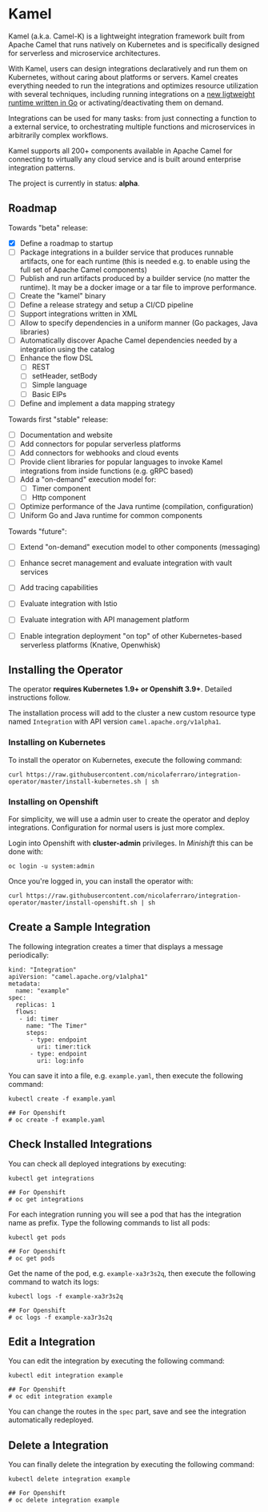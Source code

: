 # Kamel

Kamel (a.k.a. Camel-K) is a lightweight integration framework built from Apache Camel that runs natively on Kubernetes
and is specifically designed for serverless and microservice architectures.

With Kamel, users can design integrations declaratively and run them on Kubernetes, without caring about platforms or servers.
Kamel creates everything needed to run the integrations and optimizes resource utilization with several techniques, including running integrations on
a [new ligtweight runtime written in Go](https://github.com/lburgazzoli/camel-go) or activating/deactivating them on demand.

Integrations can be used for many tasks: from just connecting a function to a external service, to orchestrating multiple functions and microservices
in arbitrarily complex workflows.

Kamel supports all 200+ components available in Apache Camel for connecting to virtually any cloud service and is built around enterprise integration patterns.

The project is currently in status: **alpha**.

## Roadmap

Towards "beta" release:

- [x] Define a roadmap to startup
- [ ] Package integrations in a builder service that produces runnable artifacts, one for each runtime (this is needed e.g. to enable using the full set of Apache Camel components)
- [ ] Publish and run artifacts produced by a builder service (no matter the runtime). It may be a docker image or a tar file to improve performance.
- [ ] Create the "kamel" binary
- [ ] Define a release strategy and setup a CI/CD pipeline
- [ ] Support integrations written in XML
- [ ] Allow to specify dependencies in a uniform manner (Go packages, Java libraries)
- [ ] Automatically discover Apache Camel dependencies needed by a integration using the catalog
- [ ] Enhance the flow DSL
  - [ ] REST
  - [ ] setHeader, setBody
  - [ ] Simple language
  - [ ] Basic EIPs
- [ ] Define and implement a data mapping strategy

Towards first "stable" release:

- [ ] Documentation and website
- [ ] Add connectors for popular serverless platforms
- [ ] Add connectors for webhooks and cloud events
- [ ] Provide client libraries for popular languages to invoke Kamel integrations from inside functions (e.g. gRPC based)
- [ ] Add a "on-demand" execution model for:
  - [ ] Timer component
  - [ ] Http component
- [ ] Optimize performance of the Java runtime (compilation, configuration)
- [ ] Uniform Go and Java runtime for common components

Towards "future":
- [ ] Extend "on-demand" execution model to other components (messaging)
- [ ] Enhance secret management and evaluate integration with vault services
- [ ] Add tracing capabilities
- [ ] Evaluate integration with Istio
- [ ] Evaluate integration with API management platform
- [ ] Enable integration deployment "on top" of other Kubernetes-based serverless platforms (Knative, Openwhisk)


## Installing the Operator

The operator **requires Kubernetes 1.9+ or Openshift 3.9+**. Detailed instructions follow.

The installation process will add to the cluster a new custom resource type named `Integration` with API version `camel.apache.org/v1alpha1`.

### Installing on Kubernetes

To install the operator on Kubernetes, execute the following command:

```
curl https://raw.githubusercontent.com/nicolaferraro/integration-operator/master/install-kubernetes.sh | sh
```

### Installing on Openshift

For simplicity, we will use a admin user to create the operator and deploy integrations.
Configuration for normal users is just more complex.

Login into Openshift with **cluster-admin** privileges. In *Minishift* this can be done with:

```
oc login -u system:admin
```

Once you're logged in, you can install the operator with:

```
curl https://raw.githubusercontent.com/nicolaferraro/integration-operator/master/install-openshift.sh | sh
```

## Create a Sample Integration

The following integration creates a timer that displays a message periodically:

```
kind: "Integration"
apiVersion: "camel.apache.org/v1alpha1"
metadata:
  name: "example"
spec:
  replicas: 1
  flows:
   - id: timer
     name: "The Timer"
     steps:
      - type: endpoint
        uri: timer:tick
      - type: endpoint
        uri: log:info
```

You can save it into a file, e.g. `example.yaml`, then execute the following command:

```
kubectl create -f example.yaml

## For Openshift
# oc create -f example.yaml
```

## Check Installed Integrations

You can check all deployed integrations by executing:

```
kubectl get integrations

## For Openshift
# oc get integrations
```

For each integration running you will see a pod that has the integration name as prefix. Type the following commands to list all pods:

```
kubectl get pods

## For Openshift
# oc get pods
```

Get the name of the pod, e.g. `example-xa3r3s2q`, then execute the following command to watch its logs:

```
kubectl logs -f example-xa3r3s2q

## For Openshift
# oc logs -f example-xa3r3s2q
```

## Edit a Integration

You can edit the integration by executing the following command:

```
kubectl edit integration example

## For Openshift
# oc edit integration example
```

You can change the routes in the `spec` part, save and see the integration automatically redeployed.

## Delete a Integration

You can finally delete the integration by executing the following command:

```
kubectl delete integration example

## For Openshift
# oc delete integration example
```